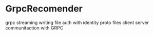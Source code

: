 # GrpcRecomender
grpc streaming 
writing file
auth with identity
proto files
client server communitaction with GRPC
